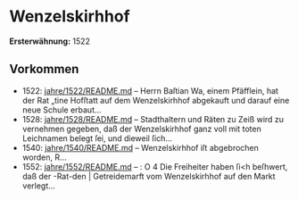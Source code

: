 # Wenzelskirhhof

**Ersterwähnung:** 1522

## Vorkommen
- 1522: [jahre/1522/README.md](../jahre/1522/README.md) – Herrn Baſtian Wa, einem Pfäfflein, hat der Rat
„tine Hofſtatt auf dem Wenzelskirhhof abgekauft und darauf
eine neue Schule erbaut...
- 1528: [jahre/1528/README.md](../jahre/1528/README.md) – Stadthaltern und Räten zu Zeiß wird zu vernehmen
gegeben, daß der Wenzelskirhhof ganz voll mit toten
Leichnamen belegt ſei, und dieweil ſich...
- 1540: [jahre/1540/README.md](../jahre/1540/README.md) – Wenzelskirhhof
iſt abgebrochen worden, R...
- 1552: [jahre/1552/README.md](../jahre/1552/README.md) – : O
4 Die Freiheiter haben ſi<h beſhwert, daß der -Rat-den
| Getreidemarft vom Wenzelskirhhof auf den Markt verlegt...

